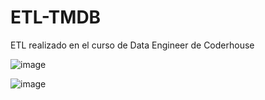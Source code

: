 # ETL-TMDB
ETL realizado en el curso de Data Engineer de Coderhouse

![image](https://github.com/pgb287/ETL-TMDB/assets/44307296/d673c885-1c71-4544-b16f-477c587b527f)

![image](https://github.com/pgb287/ETL-TMDB/assets/44307296/d29126bf-1584-4809-8f4c-b72efbcf782e)
